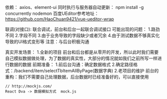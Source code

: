 依赖：
    axios、element-ui
同时执行与服务器自动更新： 
    npm install -g concurrently  nodemon
百度UEditor参考地址：https://github.com/HaoChuan9421/vue-ueditor-wrap


联调(对接口):
    联合调试，前台和后台一起联合调试接口
    可能出现的问题：
        1.路劲不同
        2.字段不同
        3.由于业务导致的字段缺少或者冗余
        4.由于测试数据不够真实化导致的UI格式变形等
    注意：与后台积极沟通

真实开发场景：
    1.全新的项目
        前台和后台都是从零开的开发，所以此时我们需要自己模拟数据做处理，为了数据的真实性，大部分的情况就如我们之前所写一样进行数据的数据
        前期准备：
            1.前后台沟通：确定数据格式
            2.确定路径格式：/backend/item/selectTbItemAllByPage(数据字典)
    2.老项目的维护
        前台的重构：我们不需要自己处理数据，后台数据时已经准备好的，可以直接使用

    // http://mockjs.com/ 
    React Dva -> 数据模拟方式  mock.js